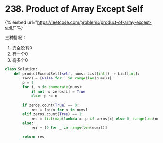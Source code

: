 # 238. Product of Array Except Self

{% embed url="https://leetcode.com/problems/product-of-array-except-self/" %}

三种情况：

1. 完全没有0
2. 有一个0
3. 有多个0

```python
class Solution:
    def productExceptSelf(self, nums: List[int]) -> List[int]:
        zeros = [False for _ in range(len(nums))]
        p = 1
        for i, n in enumerate(nums):
            if not n: zeros[i] = True
            else: p *= n
                
        if zeros.count(True) == 0:
            res = [p//n for n in nums]
        elif zeros.count(True) == 1:
            res = list(map(lambda x: p if zeros[x] else 0, range(len(nums))))
        else:
            res = [0 for _ in range(len(nums))]
            
        return res
```

